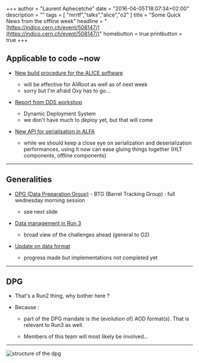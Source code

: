 +++
author = "Laurent Aphecetche"
date = "2016-04-05T18:07:34+02:00"
description = ""
tags = [ "mrrtf","talks","alice","o2" ]
title = "Some Quick News from the offline week"
headline = "[https://indico.cern.ch/event/508147/](https://indico.cern.ch/event/508147/)"
homebutton = true
printbutton = true
+++
## Applicable to code ~now

- [New build procedure for the ALICE software](https://indico.cern.ch/event/508147/session/5/contribution/7/attachments/1250734/1844016/2016-offline-week-alibuild.pdf)

  - will be effective for AliRoot as well as of next week
  - sorry but I'm afraid Oxy has to go...

- [Report from DDS workshop](https://indico.cern.ch/event/508147/session/7/contribution/4/attachments/1251239/1845303/DDS-workshop-2016_04.pdf)
  - Dynamic Deployment System
  - we don't have much to deploy yet, but that will come

- [New API for serialisation in ALFA](https://indico.cern.ch/event/508147/session/7/contribution/3/attachments/1251143/1844839/winckler-ALICE-Offline-Week-2016.pdf)
  - while we should keep a close eye on serialization and deserialization performances, using it now can ease gluing things together (HLT components, offline components)

---
## Generalities

- [DPG (Data Preparation Group)](https://indico.cern.ch/event/508147/session/0/contribution/6/attachments/1249880/1842352/DPG_AOW_20160330.pdf) - BTG (Barrel Tracking Group) : full wednesday morning session
  - see next slide

- [Data management in Run 3](https://indico.cern.ch/event/508147/session/8/contribution/32/attachments/1251378/1845260/ALICE-O2-OfflineWeek-01.04.2016.pdf)
  - broad view of the challenges ahead (general to O2)

- [Update on data format](https://indico.cern.ch/event/508147/session/7/contribution/18/attachments/1251265/1845080/2016-04-01-CWG4-O2plenary-offline-week.pdf)
  - progress made but implementations not completed yet

---
## DPG

- That's a Run2 thing, why bother here ?

- Because :

  - part of the DPG mandate is the (evolution of)
AOD format(s). That is relevant to Run3 as well.

  - Members of this team will most likely be involved...
---

![structure of the dpg](./dpg-structure.png)
